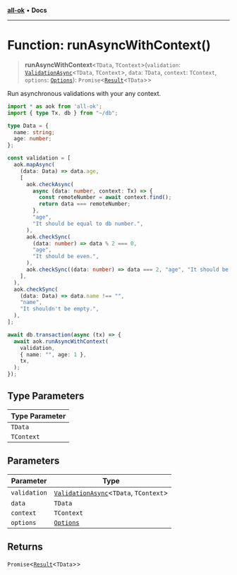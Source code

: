[**all-ok**](../README.md) • **Docs**

***

# Function: runAsyncWithContext()

> **runAsyncWithContext**\<`TData`, `TContext`\>(`validation`: [`ValidationAsync`](../type-aliases/ValidationAsync.md)\<`TData`, `TContext`\>, `data`: `TData`, `context`: `TContext`, `options`: [`Options`](../type-aliases/Options.md)): `Promise`\<[`Result`](../type-aliases/Result.md)\<`TData`\>\>

Run asynchronous validations with your any context.

```ts
import * as aok from 'all-ok';
import { type Tx, db } from "~/db";

type Data = {
  name: string;
  age: number;
};

const validation = [
  aok.mapAsync(
    (data: Data) => data.age,
    [
      aok.checkAsync(
        async (data: number, context: Tx) => {
          const remoteNumber = await context.find();
          return data === remoteNumber;
        },
        "age",
        "It should be equal to db number.",
      ),
      aok.checkSync(
        (data: number) => data % 2 === 0,
        "age",
        "It should be even.",
      ),
      aok.checkSync((data: number) => data === 2, "age", "It should be 2."),
    ],
  ),
  aok.checkSync(
    (data: Data) => data.name !== "",
    "name",
    "It shouldn't be empty.",
  ),
];

await db.transaction(async (tx) => {
  await aok.runAsyncWithContext(
    validation,
    { name: "", age: 1 },
    tx,
  );
});
```

## Type Parameters

| Type Parameter |
| ------ |
| `TData` |
| `TContext` |

## Parameters

| Parameter | Type |
| ------ | ------ |
| `validation` | [`ValidationAsync`](../type-aliases/ValidationAsync.md)\<`TData`, `TContext`\> |
| `data` | `TData` |
| `context` | `TContext` |
| `options` | [`Options`](../type-aliases/Options.md) |

## Returns

`Promise`\<[`Result`](../type-aliases/Result.md)\<`TData`\>\>

